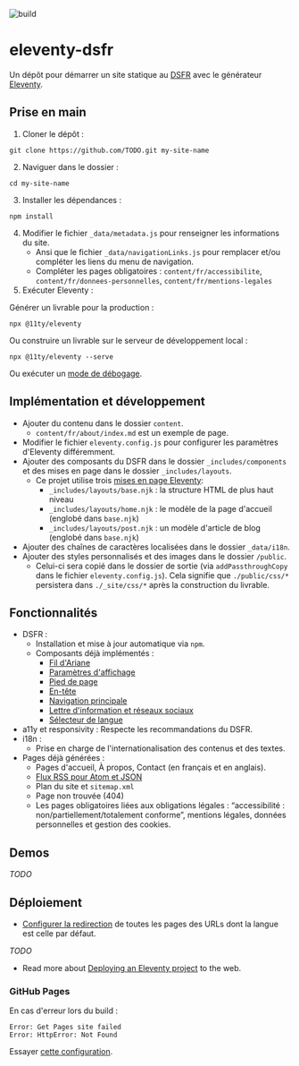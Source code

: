 ![build](https://img.shields.io/github/actions/workflow/status/codegouvfr/eleventy-dsfr/11ty-gh-pages.yml?label=deployed%20to%20gh-pages)

# eleventy-dsfr

Un dépôt pour démarrer un site statique au [DSFR](https://www.systeme-de-design.gouv.fr/) avec le
générateur [Eleventy](https://www.11ty.dev/).

## Prise en main

1. Cloner le dépôt :

```
git clone https://github.com/TODO.git my-site-name
```

2. Naviguer dans le dossier :

```
cd my-site-name
```

3. Installer les dépendances :

```
npm install
```

4. Modifier le fichier `_data/metadata.js` pour renseigner les informations du site.
    - Ansi que le fichier `_data/navigationLinks.js` pour remplacer et/ou compléter les liens du menu de navigation.
    - Compléter les pages obligatoires : `content/fr/accessibilite`, `content/fr/donnees-personnelles`, `content/fr/mentions-legales`
5. Exécuter Eleventy :

Générer un livrable pour la production :

```
npx @11ty/eleventy
```

Ou construire un livrable sur le serveur de développement local :

```
npx @11ty/eleventy --serve
```

Ou exécuter un [mode de débogage](https://www.11ty.dev/docs/debugging/).

## Implémentation et développement

- Ajouter du contenu dans le dossier `content`.
    - `content/fr/about/index.md` est un exemple de page.
- Modifier le fichier `eleventy.config.js` pour configurer les paramètres d'Eleventy différemment.
- Ajouter des composants du DSFR dans le dossier `_includes/components` et des mises en page dans le
  dossier `_includes/layouts`.
  - Ce projet utilise trois [mises en page Eleventy](https://www.11ty.dev/docs/layouts/):
    - `_includes/layouts/base.njk` : la structure HTML de plus haut niveau
    - `_includes/layouts/home.njk` : le modèle de la page d'accueil (englobé dans `base.njk`)
    - `_includes/layouts/post.njk` : un modèle d'article de blog (englobé dans `base.njk`)
- Ajouter des chaînes de caractères localisées dans le dossier `_data/i18n`.
- Ajouter des styles personnalisés et des images dans le dossier `/public`.
    - Celui-ci sera copié dans le dossier de sortie (via `addPassthroughCopy` dans le fichier `eleventy.config.js`).
      Cela signifie que `./public/css/*` persistera dans `./_site/css/*` après la construction du livrable.

## Fonctionnalités

- DSFR :
  - Installation et mise à jour automatique via `npm`.
  - Composants déjà implémentés :
    - [Fil d'Ariane](https://www.systeme-de-design.gouv.fr/elements-d-interface/composants/fil-d-ariane)
    - [Paramètres d'affichage](https://www.systeme-de-design.gouv.fr/elements-d-interface/composants/parametre-d-affichage)
    - [Pied de page](https://www.systeme-de-design.gouv.fr/elements-d-interface/composants/pied-de-page)
    - [En-tête](https://www.systeme-de-design.gouv.fr/elements-d-interface/composants/en-tete)
    - [Navigation principale](https://www.systeme-de-design.gouv.fr/elements-d-interface/composants/navigation-principale)
    - [Lettre d'information et réseaux sociaux](https://www.systeme-de-design.gouv.fr/elements-d-interface/composants/lettre-d-information-et-reseaux-sociaux)
    - [Sélecteur de langue](https://www.systeme-de-design.gouv.fr/elements-d-interface/composants/selecteur-de-langue)
- a11y et responsivity : Respecte les recommandations du DSFR.
- i18n :
  - Prise en charge de l'internationalisation des contenus et des textes.
- Pages déjà générées :
    - Pages d'accueil, À propos, Contact (en français et en anglais).
    - [Flux RSS pour Atom et JSON](https://www.11ty.dev/docs/plugins/rss/)
    - Plan du site et `sitemap.xml`
    - Page non trouvée (404)
    - Les pages obligatoires liées aux obligations légales : “accessibilité : non/partiellement/totalement conforme”, mentions légales, données personnelles et gestion des cookies.

## Demos

_TODO_

## Déploiement

- [Configurer la redirection](https://www.11ty.dev/docs/i18n/#distinct-urls-using-implied-default-language)
  de toutes les pages des URLs dont la langue est celle par défaut.
  
_TODO_

- Read more about [Deploying an Eleventy project](https://www.11ty.dev/docs/deployment/) to the web.

### GitHub Pages

En cas d'erreur lors du build :
```
Error: Get Pages site failed
Error: HttpError: Not Found
```
Essayer [cette configuration](https://stackoverflow.com/a/73967433).
